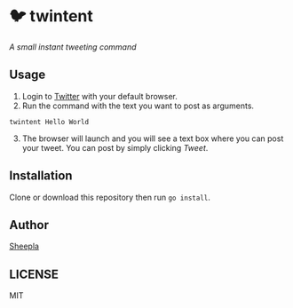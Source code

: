 # 🐦 twintent

*A small instant tweeting command*

## Usage

1. Login to [Twitter](https://twitter.com) with your default browser.
2. Run the command with the text you want to post as arguments.

```
twintent Hello World
```

3. The browser will launch and you will see a text box where you can post your tweet. You can post by simply clicking *Tweet*.

## Installation

Clone or download this repository then run `go install`.

## Author

[Sheepla](https://github.com/sheepla)

## LICENSE

MIT
